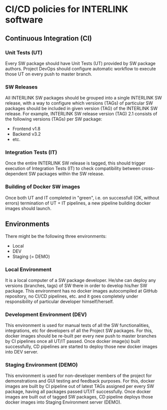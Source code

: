 
# CI/CD policies for INTERLINK software

## Continuous Integration (CI)

### Unit Tests (UT)

Every SW package should have Unit Tests (UT) provided by SW package authors.
Project DevOps should configure automatic workflow to execute those UT on every push to master branch.

### SW Releases

All INTERLINK SW packages should be grouped into a single INTERLINK SW release, with a way to configure which versions (TAGs) of particular SW packages should be included in given version (TAG) of the INTERLINK SW release. 
For example, INTERLINK SW release version (TAG) 2.1 consists of the following versions (TAGs) per SW package:
- Frontend v1.8
- Backend v3.2
- etc.

### Integration Tests (IT)

Once the entire INTERLINK SW release is tagged, this should trigger execution of Integration Tests (IT) to check compatibility between cross-dependent SW packages within the SW release.

### Building of Docker SW images

Once both UT and IT completed in "green", i.e. on successfull (OK, without errors) termination of UT + IT pipelines, a new pipeline building docker images should launch.

## Environments

There might be the following three environments:
- Local
- DEV
- Staging (= DEMO)

### Local Environment

It is a local computer of a SW package developer. He/she can deploy any versions (branches, tags) of SW there in order to develop his/her SW package. This environment has no docker images autocompiled at GitHub repository, no CI/CD pipelines, etc. and it goes completely under responsibility of particular developer himself/herself.

### Development Environment (DEV)

This environment is used for manual tests of all the SW functionalities, integrations, etc for developers of all the Project SW packages. For this, docker images should be re-built per every new push to master branches by CI pipelines once all UT/IT passed. Once docker image(s) built successfully, CD pipelines are started to deploy those new docker images into DEV server.

### Staging Environment (DEMO)

This environment is used for non-developer members of the project for demonstrations and GUI testing and feedback purposes. For this, docker images are built by CI pipeline out of latest TAGs assigned per every SW package, having all packages passed UT/IT successfully. Once docker images are built out of tagged SW packages, CD pipeline deploys those docker images into Staging Environment server (DEMO).



